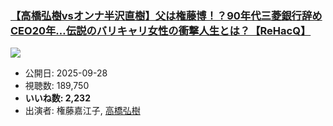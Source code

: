 ### [【高橋弘樹vsオンナ半沢直樹】父は権藤博！？90年代三菱銀行辞めCEO20年…伝説のバリキャリ女性の衝撃人生とは？【ReHacQ】](https://www.youtube.com/watch?v=XwtWS3Sgoo8)
[![](https://img.youtube.com/vi/XwtWS3Sgoo8/sddefault.jpg)](https://www.youtube.com/watch?v=XwtWS3Sgoo8)
-   公開日: 2025-09-28
-   視聴数: 189,750
-   **いいね数: 2,232**
-   出演者: 権藤嘉江子, [高橋弘樹](/rehacq_fan/people/高橋弘樹 "wikilink")
